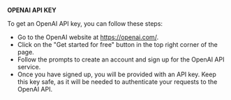**OPENAI API KEY**

To get an OpenAI API key, you can follow these steps:

- Go to the OpenAI website at https://openai.com/.
- Click on the "Get started for free" button in the top right corner of the page.
- Follow the prompts to create an account and sign up for the OpenAI API service.
- Once you have signed up, you will be provided with an API key. Keep this key safe, as it will be needed to authenticate your requests to the OpenAI API.
